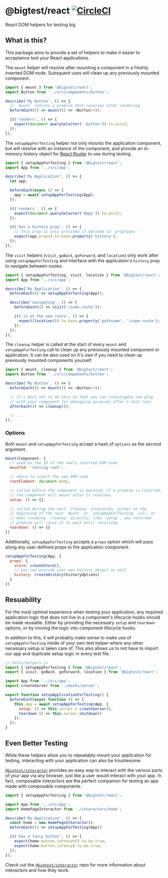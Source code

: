 # @bigtest/react [![CircleCI](https://circleci.com/gh/bigtestjs/react/tree/master.svg?style=svg)](https://circleci.com/gh/bigtestjs/react/tree/master)

React DOM helpers for testing big

## What is this?

This package aims to provide a set of helpers to make it easier to
acceptance test your React applications.

The `mount` helper will resolve after mounting a component in a
freshly inserted DOM node. Subsquent uses will clean up any previously
mounted component.

``` javascript
import { mount } from '@bigtest/react';
import Button from '../src/components/button';

describe('My Button', () => {
  // `mount` returns a promise that resolves after rendering
  beforeEach(() => mount(() => <Button/>));

  it('renders', () => {
    expect(document.querySelector('.button')).to.exist;
  });
});
```

The `setupAppForTesting` helper not only mounts the application
component, but will resolve with an instance of the component, and
provide an in-memory history object for [React
Router](https://github.com/ReactTraining/react-router) to use during
testing.

``` javascript
import { setupAppForTesting } from '@bigtest/react';
import App from '../src/app';

describe('My Application', () => {
  let app;

  beforeEach(async () => {
    app = await setupAppForTesting(App);
  });

  it('renders', () => {
    expect(document.querySelector('#app')).to.exist;
  });

  it('has a history prop', () => {
    // this prop is only provided if defined in `propTypes`
    expect(app.props).to.have.property('history');
  });
});
```

The `visit` helpers (`visit`, `goBack`, `goForward`, and `location`)
only work after using `setupAppForTesting` and interface with the
application's `history` prop to navigate between routes.

``` javascript
import { setupAppForTesting, visit, location } from '@bigtest/react';
import App from '../src/app';

describe('My Application', () => {
  beforeEach(() => setupAppForTesting(App));

  describe('navigating', () => {
    beforeEach(() => visit('/some-route'));

    it('is at the new route', () => {
      expect(location()).to.have.property('pathname', '/some-route');
    });
  });
});
```

The `cleanup` helper is called at the start of every `mount` and
`setupAppForTesting` call to clean up any previously mounted component
or application. It can be also used on it's own if you need to clean
up previously mounted components yourself.

``` javascript
import { mount, cleanup } from '@bigtest/react';
import Button from '../src/components/button';

describe('My Button', () => {
  beforeEach(() => mount(() => <Button/>));

  // it's best not to do this so that you can investigate and play
  // with your component for debugging purposes after a test runs
  afterEach(() => cleanup());

  // ...
});
```

### Options

Both `mount` and `setupAppForTesting` accept a hash of `options` as
the second argument.

``` javascript
mount(Component, {
  // used as the ID of the newly inserted DOM node
  mountId: 'testing-root',

  // where to insert the new DOM node
  rootElement: document.body,

  // called before the component is mounted; if a promise is returned,
  // the component will mount after it resolves
  setup: () => {},

  // called during the next `cleanup` invocation, either at the
  // beginning of the next `mount` or `setupAppForTesting` call, or
  // when invoking `cleanup` directly; like `setup`, any returned
  // promise will cause it to wait until resolving
  teardown: () => {}
})
```

Additionally, `setupAppForTesting` accepts a `props` option which will
pass along any user-defined props to the application component.

``` javascript
setupAppForTesting(App, {
  props: {
    store: createStore(),
    // you can provide your own history object as well
    history: createHistory(historyOptions)
  }
})
```

## Resuability

For the most optimal experience when testing your application, any
required application logic that does not live in a component's
lifecycle hooks should be made reusable. Either by providing the
necessary `setup` and `teardown` options, or by moving the logic into
component lifecycle hooks.

In addition to this, it will probably make sense to make use of
`setupAppForTesting` inside of your own test helper where any other
necessary setup is taken care of. This also allows us to not have to
import our app and duplicate setup logic in every test file.

``` javascript
// tests/helpers.js
import { setupAppForTesting } from '@bigtest/react';
export { visit, goBack, goForward, location } from '@bigtest/react';

import App from '../src/app';
import createServer from './mocks/server';

export function setupApplicationForTesting() {
  beforeEach(async function () => {
    this.app = await setupAppForTesting(App, {
      setup: () => this.server = createServer(),
      teardown () => this.server.shutdown()
    });
  });
}
```

## Even Better Testing

While these helpers allow you to repeatably mount your application for
testing, interacting with your application can also be troublesome.

[`@bigtest/interactor`](https://github.com/bigtestjs/interactor)
provides an easy way to interact with the various parts of your app
via any browser, just like a user would interact with your app. In
fact, composable interactors are the perfect companion for testing
an app made with composable components.

``` javascript
import { setupAppForTesting } from '@bigtest/react';

import App from '../src/app';
import HomePageInteractor from './interactors/home';

describe('My Application', () => {
  const home = new HomePageInteractor();
  beforeEach(() => setupAppForTesting(App))

  it('has a fancy button', () => {
    expect(home.button.isPresent).to.be.true;
    expect(home.button.isFancy).to.be.true;
  });
});
```

Check out the
[`@bigtest/interactor`](https://github.com/bigtestjs/interactor) repo
for more information about interactors and how they work.

